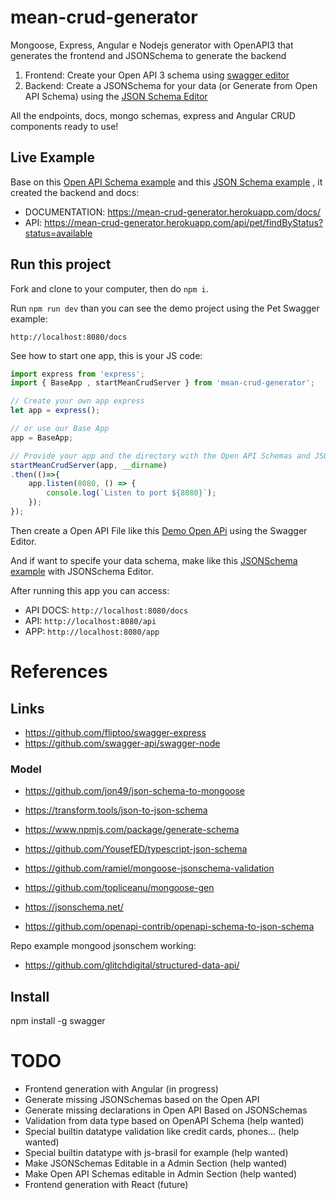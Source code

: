 # mean-crud-generator
Mongoose, Express, Angular e Nodejs generator with OpenAPI3 that generates the frontend and JSONSchema to generate the backend

1. Frontend: Create your Open API 3 schema using [swagger editor](https://swagger.io/tools/swagger-editor/)
2. Backend: Create a JSONSchema for your data (or Generate from Open API Schema) using the [JSON Schema Editor](https://jsonschema.net/)

All the endpoints, docs, mongo schemas, express and Angular CRUD components ready to use!


## Live Example

Base on this [Open API Schema example](./demo/api/index.yaml) and this [JSON Schema example](./demo/schema/pet.json) , it created the backend and docs:

* DOCUMENTATION: https://mean-crud-generator.herokuapp.com/docs/
* API: https://mean-crud-generator.herokuapp.com/api/pet/findByStatus?status=available

## Run this project

Fork and clone to your computer, then do `npm i`.

Run `npm run dev` than you can see the demo project using the Pet Swagger example:

`http://localhost:8080/docs`


See how to start one app, this is your JS code:

```ts
import express from 'express';
import { BaseApp , startMeanCrudServer } from 'mean-crud-generator';

// Create your own app express
let app = express();

// or use our Base App
app = BaseApp;

// Provide your app and the directory with the Open API Schemas and JSONSchemas
startMeanCrudServer(app, __dirname)
.then(()=>{
    app.listen(8080, () => {
        console.log(`Listen to port ${8080}`);
    });
});
```

Then create a Open API File like this [Demo Open APi](./demo/api/index.yaml) using the Swagger Editor.

And if want to specife your data schema, make like this [JSONSchema example](./demo/schema/pet.json) with JSONSchema Editor.

After running this app you can access:
* API DOCS: `http://localhost:8080/docs`
* API: `http://localhost:8080/api`
* APP: `http://localhost:8080/app`

# References

## Links

* https://github.com/fliptoo/swagger-express
* https://github.com/swagger-api/swagger-node

### Model

* https://github.com/jon49/json-schema-to-mongoose
* https://transform.tools/json-to-json-schema
* https://www.npmjs.com/package/generate-schema
* https://github.com/YousefED/typescript-json-schema
* https://github.com/ramiel/mongoose-jsonschema-validation
* https://github.com/topliceanu/mongoose-gen
* https://jsonschema.net/

* https://github.com/openapi-contrib/openapi-schema-to-json-schema


Repo example mongood jsonschem working:
* https://github.com/glitchdigital/structured-data-api/

## Install

npm install -g swagger

# TODO

* Frontend generation with Angular (in progress)
* Generate missing JSONSchemas based on the Open API
* Generate missing declarations in Open API Based on JSONSchemas
* Validation from data type based on OpenAPI Schema (help wanted)
* Special builtin datatype validation like credit cards, phones... (help wanted)
* Special builtin datatype with js-brasil for example (help wanted)
* Make JSONSchemas Editable in a Admin Section  (help wanted)
* Make Open API Schemas editable in Admin Section  (help wanted)
* Frontend generation with React (future)
